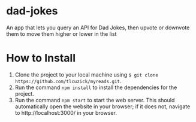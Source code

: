 # dad-jokes
An app that lets you query an API for Dad Jokes, then upvote or downvote them to move them higher or lower in the list

# How to Install

1. Clone the project to your local machine using `$ git clone https://github.com/tlcuzick/myreads.git`.
2. Run the command `npm install` to install the dependencies for the project.
3. Run the command `npm start` to start the web server. This should automatically open the website in your browser; if it does not, navigate to http://localhost:3000/ in your browser.
